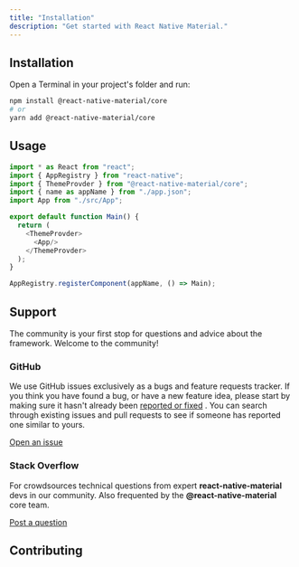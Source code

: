 ```yaml
---
title: "Installation"
description: "Get started with React Native Material."
---
```


## Installation

Open a Terminal in your project's folder and run:

```sh
npm install @react-native-material/core
# or
yarn add @react-native-material/core
```

## Usage

```js
import * as React from "react";
import { AppRegistry } from "react-native";
import { ThemeProvder } from "@react-native-material/core";
import { name as appName } from "./app.json";
import App from "./src/App";

export default function Main() {
  return (
    <ThemeProvder>
      <App/>
    </ThemeProvder>
  );
}

AppRegistry.registerComponent(appName, () => Main);
```

## Support

The community is your first stop for questions and advice about the framework. Welcome to the community!

### GitHub

We use GitHub issues exclusively as a bugs and feature requests tracker. If you think you have found a bug, or have a
new feature idea, please start by making sure it hasn't already
been [reported or fixed](https://github.com/yamankatby/react-native-material/issues?utf8=%E2%9C%93&q=is%3Aopen+is%3Aclosed)
. You can search through existing issues and pull requests to see if someone has reported one similar to yours.

[Open an issue](https://github.com/yamankatby/react-native-material/issues/new/choose)

### Stack Overflow

For crowdsources technical questions from expert **react-native-material** devs in our community. Also frequented by
the **@react-native-material** core team.

[Post a question](https://stackoverflow.com/questions/tagged/react-native-material)

## Contributing

